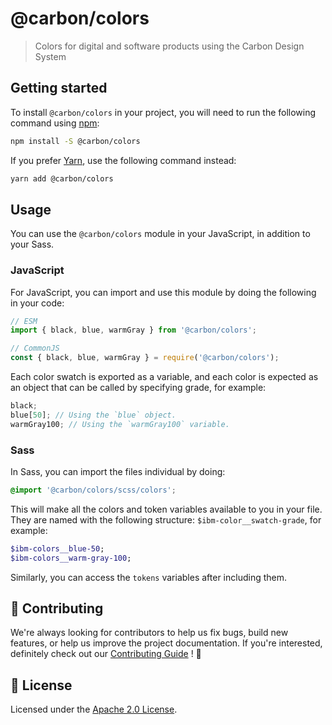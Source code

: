 # @carbon/colors

> Colors for digital and software products using the Carbon Design
> System

## Getting started

To install `@carbon/colors` in your project, you will need to run the
following command using [npm](https://www.npmjs.com/):

```bash
npm install -S @carbon/colors
```

If you prefer [Yarn](https://yarnpkg.com/en/), use the following
command instead:

```bash
yarn add @carbon/colors
```

## Usage

You can use the `@carbon/colors` module in your JavaScript, in
addition to your Sass.

### JavaScript

For JavaScript, you can import and use this module by doing the
following in your code:

```js
// ESM
import { black, blue, warmGray } from '@carbon/colors';

// CommonJS
const { black, blue, warmGray } = require('@carbon/colors');
```

Each color swatch is exported as a variable, and each color is expected as an object that can be called
by specifying grade, for example:

```js
black;
blue[50]; // Using the `blue` object.
warmGray100; // Using the `warmGray100` variable.
```

### Sass

In Sass, you can import the files individual by doing:

```scss
@import '@carbon/colors/scss/colors';
```

This will make all the colors and token variables available to you in
your file. They are named with the following structure: `$ibm-color__swatch-grade`, for example:

```scss
$ibm-colors__blue-50;
$ibm-colors__warm-gray-100;
```

Similarly, you can access the `tokens` variables after including them.

## 🙌 Contributing

We're always looking for contributors to help us fix bugs, build new
features, or help us improve the project documentation. If you're
interested, definitely check out our [Contributing Guide](/.github/CONTRIBUTING.md)
! 👀

## 📝 License

Licensed under the [Apache 2.0 License](/LICENSE).
